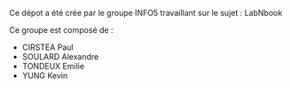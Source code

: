 Ce dépot a été crée par le groupe INFO5 travaillant sur le sujet : LabNbook

Ce groupe est composé de :
- CIRSTEA Paul
- SOULARD Alexandre
- TONDEUX Emilie
- YUNG Kevin
